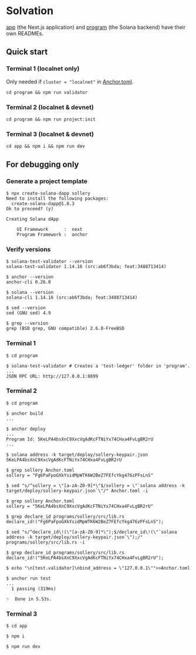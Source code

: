 # Solvation

[app](app/README.md) (the Next.js application) and [program](app/README.md) (the Solana backend) have their own READMEs.

## Quick start

### Terminal 1 (localnet only)

Only needed if `cluster = "localnet"` in [Anchor.toml](program/Anchor.toml).

```
cd program && npm run validator
```

### Terminal 2 (localnet & devnet)

```
cd program && npm run project:init
```

### Terminal 3 (localnet & devnet)

```
cd app && npm i && npm run dev
```

## For debugging only

### Generate a project template

```
$ npx create-solana-dapp sollery
Need to install the following packages:
  create-solana-dapp@1.0.3
Ok to proceed? (y)

Creating Solana dApp

    UI Framework      :  next
    Program Framework :  anchor
```

### Verify versions

```shell
$ solana-test-validator --version
solana-test-validator 1.14.16 (src:ab6f3bda; feat:3488713414)

$ anchor --version
anchor-cli 0.26.0

$ solana --version
solana-cli 1.14.16 (src:ab6f3bda; feat:3488713414)

$ sed --version
sed (GNU sed) 4.9

$ grep --version
grep (BSD grep, GNU compatible) 2.6.0-FreeBSD
```

### Terminal 1

```
$ cd program

$ solana-test-validator # Creates a 'test-ledger' folder in 'program'.
...
JSON RPC URL: http://127.0.0.1:8899
```

### Terminal 2

```shell
$ cd program

$ anchor build
...

$ anchor deploy
...
Program Id: 5KeLPA4bsXnC9XxcVgAdKcFTNiYx74CHxa4FvLgBR2rU
...

$ solana address -k target/deploy/sollery-keypair.json
5KeLPA4bsXnC9XxcVgAdKcFTNiYx74CHxa4FvLgBR2rU

$ grep sollery Anchor.toml
sollery = "Fg6PaFpoGXkYsidMpWTK6W2BeZ7FEfcYkg476zPFsLnS"

$ sed "s/^sollery = \"[a-zA-Z0-9]*\"$/sollery = \"`solana address -k target/deploy/sollery-keypair.json`\"/" Anchor.toml -i

$ grep sollery Anchor.toml
sollery = "5KeLPA4bsXnC9XxcVgAdKcFTNiYx74CHxa4FvLgBR2rU"

$ grep declare_id programs/sollery/src/lib.rs
declare_id!("Fg6PaFpoGXkYsidMpWTK6W2BeZ7FEfcYkg476zPFsLnS");

$ sed "s/^declare_id\!(\"[a-zA-Z0-9]*\");$/declare_id\!(\"`solana address -k target/deploy/sollery-keypair.json`\");/" programs/sollery/src/lib.rs -i

$ grep declare_id programs/sollery/src/lib.rs
declare_id!("5KeLPA4bsXnC9XxcVgAdKcFTNiYx74CHxa4FvLgBR2rU");

$ echo "\n[test.validator]\nbind_address = \"127.0.0.1\"">>Anchor.toml

$ anchor run test
...
  1 passing (319ms)

✨  Done in 5.53s.
```

### Terminal 3

```shell
$ cd app

$ npm i

$ npm run dev
```

